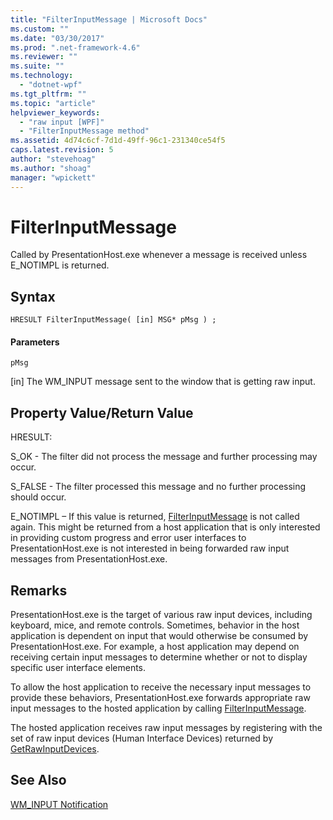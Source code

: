 ```yaml
---
title: "FilterInputMessage | Microsoft Docs"
ms.custom: ""
ms.date: "03/30/2017"
ms.prod: ".net-framework-4.6"
ms.reviewer: ""
ms.suite: ""
ms.technology: 
  - "dotnet-wpf"
ms.tgt_pltfrm: ""
ms.topic: "article"
helpviewer_keywords: 
  - "raw input [WPF]"
  - "FilterInputMessage method"
ms.assetid: 4d74c6cf-7d1d-49ff-96c1-231340ce54f5
caps.latest.revision: 5
author: "stevehoag"
ms.author: "shoag"
manager: "wpickett"
---
```

# FilterInputMessage
Called by PresentationHost.exe whenever a message is received unless E_NOTIMPL is returned.  
  
## Syntax  
  
```  
HRESULT FilterInputMessage( [in] MSG* pMsg ) ;  
```  
  
#### Parameters  
 `pMsg`  
  
 [in] The WM_INPUT message sent to the window that is getting raw input.  
  
## Property Value/Return Value  
 HRESULT:  
  
 S_OK - The filter did not process the message and further processing may occur.  
  
 S_FALSE - The filter processed this message and no further processing should occur.  
  
 E_NOTIMPL – If this value is returned, [FilterInputMessage](../../../../docs/framework/wpf/app-development/filterinputmessage.md) is not called again. This might be returned from a host application that is only interested in providing custom progress and error user interfaces to PresentationHost.exe is not interested in being forwarded raw input messages from PresentationHost.exe.  
  
## Remarks  
 PresentationHost.exe is the target of various raw input devices, including keyboard, mice, and remote controls. Sometimes, behavior in the host application is dependent on input that would otherwise be consumed by PresentationHost.exe. For example, a host application may depend on receiving certain input messages to determine whether or not to display specific user interface elements.  
  
 To allow the host application to receive the necessary input messages to provide these behaviors, PresentationHost.exe forwards appropriate raw input messages to the hosted application by calling [FilterInputMessage](../../../../docs/framework/wpf/app-development/filterinputmessage.md).  
  
 The hosted application receives raw input messages by registering with the set of raw input devices (Human Interface Devices) returned by [GetRawInputDevices](../../../../docs/framework/wpf/app-development/getrawinputdevices.md).  
  
## See Also  
 [WM_INPUT Notification](http://msdn.microsoft.com/library/default.asp?url=/library/winui/winui/windowsuserinterface/userinput/rawinput/rawinputreference/rawinputmessages/wm_input.asp)